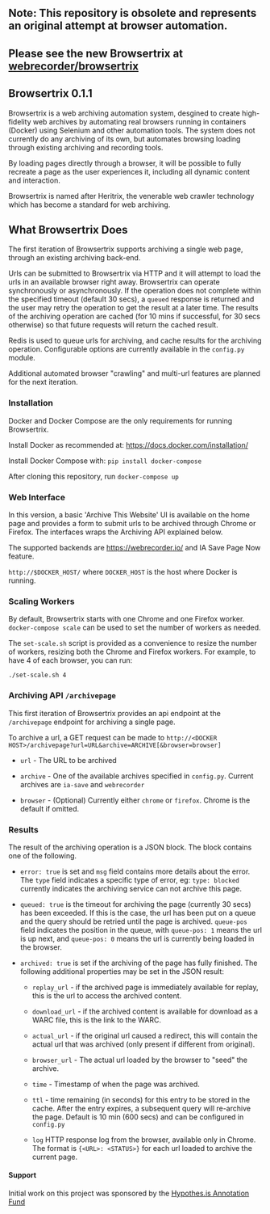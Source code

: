 ## Note: This repository is obsolete and represents an original attempt at browser automation.
## Please see the new Browsertrix at [webrecorder/browsertrix](https://github.com/webrecorder/browsertrix)

## Browsertrix 0.1.1

Browsertrix is a web archiving automation system, desgined to create high-fidelity web archives
by automating real browsers running in containers (Docker) using Selenium and other automation tools.
The system does not currently do any archiving of its own, but automates browsing loading through existing archiving
and recording tools.

By loading pages directly through a browser, it will be possible to fully recreate a page as the user experiences it, including all dynamic content
and interaction.

Browsertrix is named after Heritrix, the venerable web crawler technology which has become a standard for web archiving.

## What Browsertrix Does

The first iteration of Browsertrix supports archiving a single web page, through an existing archiving back-end.

Urls can be submitted to Browsertrix via HTTP and it will attempt to load the urls in an available browser right away.
Browsertrix can operate synchronously or asynchronously. If the operation does not complete within the specified timeout
(default 30 secs), a `queued` response is returned and the user may retry the operation to get the result at a later time.
The results of the archiving operation are cached (for 10 mins if successful, for 30 secs otherwise) so that future requests will return the cached result.

Redis is used to queue urls for archiving, and cache results for the archiving operation. Configurable options
are currently available in the `config.py` module.

Additional automated browser "crawling" and multi-url features are planned for the next iteration.


### Installation

Docker and Docker Compose are the only requirements for running Browsertrix.

Install Docker as recommended at: https://docs.docker.com/installation/

Install Docker Compose with: `pip install docker-compose`

After cloning this repository, run `docker-compose up`

### Web Interface

In this version, a basic 'Archive This Website' UI is available on the home page and provides a form to submit urls
to be archived through Chrome or Firefox. The interfaces wraps the Archiving API explained below.

The supported backends are https://webrecorder.io/ and IA Save Page Now feature.

`http://$DOCKER_HOST/` where `DOCKER_HOST` is the host where Docker is running.


### Scaling Workers

By default, Browsertrix starts with one Chrome and one Firefox worker. `docker-compose scale` can be used
to set the number of workers as needed.

The `set-scale.sh` script is provided as a convenience to resize the number of workers, resizing both
the Chrome and Firefox workers. For example, to have 4 of each browser, you can run:

`./set-scale.sh 4`


### Archiving API `/archivepage`

This first iteration of Browsertrix provides an api endpoint at the `/archivepage` endpoint for archiving a single page.

To archive a url, a GET request can be made to `http://<DOCKER HOST>/archivepage?url=URL&archive=ARCHIVE[&browser=browser]`

* `url` - The URL to be archived

* `archive` - One of the available archives specified in `config.py`. Current archives are `ia-save` and `webrecorder`

* `browser` - (Optional) Currently either `chrome` or `firefox`. Chrome is the default if omitted.

### Results

The result of the archiving operation is a JSON block. The block contains one of the following.

* `error: true` is set and `msg` field contains more details about the error.
  The `type` field indicates a specific type of error, eg: `type: blocked` currently indicates the archiving service can not
  archive this page.

* `queued: true` is the timeout for archiving the page (currently 30 secs) has been exceeded. If this is the case, the url has been put on a queue and the query should be retried until the page is archived. `queue-pos` field indicates the position in the queue, with `queue-pos: 1` means the url is up next, and `queue-pos: 0` means the url is currently being loaded in the browser.

* `archived: true` is set if the archiving of the page has fully finished. The following additional properties may be set in the JSON result:

   - `replay_url` - if the archived page is immediately available for replay, this is the url to access the archived content.
  
   - `download_url` - if the archived content is available for download as a WARC file, this is the link to the WARC.
   
   - `actual_url` - if the original url caused a redirect, this will contain the actual url that was archived (only present if different from original).
    
   - `browser_url` - The actual url loaded by the browser to "seed" the archive.
    
   - `time` - Timestamp of when the page was archived.
   
   - `ttl` - time remaining (in seconds) for this entry to be stored in the cache. After the entry expires, a subsequent query will re-archive the page. Default is 10 min (600 secs) and can be configured in `config.py`
   
   - `log` HTTP response log from the browser, available only in Chrome. The format is `{<URL>: <STATUS>}` for each url loaded to archive the current page.



#### Support

Initial work on this project was sponsored by the [Hypothes.is Annotation Fund](http://anno.fund/#portfolioModal2)
